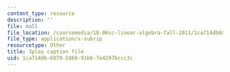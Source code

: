 ```yaml
---
content_type: resource
description: ''
file: null
file_location: /coursemedia/18-06sc-linear-algebra-fall-2011/1ca714db6079586991b67e4297bccc3c_hSRcHTafkjE.vtt
file_type: application/x-subrip
resourcetype: Other
title: 3play caption file
uid: 1ca714db-6079-5869-91b6-7e4297bccc3c
---
```

